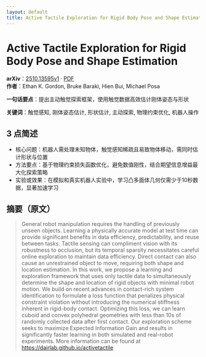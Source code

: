 ```yaml
---
layout: default
title: Active Tactile Exploration for Rigid Body Pose and Shape Estimation
---
```


# Active Tactile Exploration for Rigid Body Pose and Shape Estimation
**arXiv**：[2510.13595v1](https://arxiv.org/abs/2510.13595) · [PDF](https://arxiv.org/pdf/2510.13595.pdf)  
**作者**：Ethan K. Gordon, Bruke Baraki, Hien Bui, Michael Posa  

**一句话要点**：提出主动触觉探索框架，使用触觉数据高效估计刚体姿态与形状

**关键词**：触觉感知, 刚体姿态估计, 形状估计, 主动探索, 物理约束优化, 机器人操作

## 3 点简述
- 核心问题：机器人需处理未知物体，触觉感知稀疏且易致物体移动，需同时估计形状与位置
- 方法要点：基于物理约束损失函数优化，避免数值刚性，结合期望信息增益最大化探索策略
- 实验或效果：在模拟和真实机器人实验中，学习凸多面体几何仅需少于10秒数据，显著加速学习

## 摘要（原文）

> General robot manipulation requires the handling of previously unseen
> objects. Learning a physically accurate model at test time can provide
> significant benefits in data efficiency, predictability, and reuse between
> tasks. Tactile sensing can compliment vision with its robustness to occlusion,
> but its temporal sparsity necessitates careful online exploration to maintain
> data efficiency. Direct contact can also cause an unrestrained object to move,
> requiring both shape and location estimation. In this work, we propose a
> learning and exploration framework that uses only tactile data to
> simultaneously determine the shape and location of rigid objects with minimal
> robot motion. We build on recent advances in contact-rich system identification
> to formulate a loss function that penalizes physical constraint violation
> without introducing the numerical stiffness inherent in rigid-body contact.
> Optimizing this loss, we can learn cuboid and convex polyhedral geometries with
> less than 10s of randomly collected data after first contact. Our exploration
> scheme seeks to maximize Expected Information Gain and results in significantly
> faster learning in both simulated and real-robot experiments. More information
> can be found at https://dairlab.github.io/activetactile

